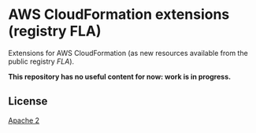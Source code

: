 # AWS CloudFormation extensions (registry FLA)

Extensions for AWS CloudFormation (as new resources available from the public registry _FLA_).

**This repository has no useful content for now: work is in progress.**

## License

[Apache 2](LICENSE)
